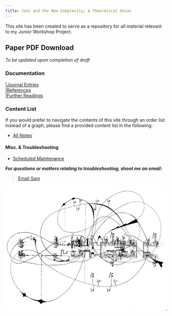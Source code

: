 ```yaml
---
title: Jazz and the New Complexity; A Theoretical Union
---
```


This site has been created to serve as a repository for all material relevant to my Junior Workshop Project. 

## Paper PDF Download
*To be updated upon completion of draft*

### Documentation

[|Journal Entries](/notes/vault/entries.md)  
[|References](/notes/vault/references.md)  
[|Further Readings](/notes/vault/further-readings.md)

### Content List

If you would prefer to navigate the contents of this site through an order list instead of a graph, please find a provided content list in the following:

- [All Notes](/notes)

#### Misc. & Troubleshooting

- [Scheduled Maintenance](/notes/vault/maintenance.md)

__*For questions or matters relating to troubleshooting, shoot me an email:*__

> [Email Sam](mailto:sammeltzerthometz@gmail.com)

![complexity](notes/images/complexity.png) 
